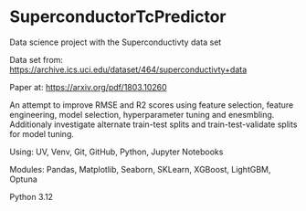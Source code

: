 # SuperconductorTcPredictor

Data science project with the Superconductivty data set

Data set from: https://archive.ics.uci.edu/dataset/464/superconductivty+data

Paper at: https://arxiv.org/pdf/1803.10260

An attempt to improve RMSE and R2 scores using feature selection, feature engineering, model selection, hyperparameter tuning and enesmbling. Additionaly investigate alternate train-test splits and train-test-validate splits for model tuning.

Using: UV, Venv, Git, GitHub, Python, Jupyter Notebooks

Modules: Pandas, Matplotlib, Seaborn, SKLearn, XGBoost, LightGBM, Optuna

Python 3.12

